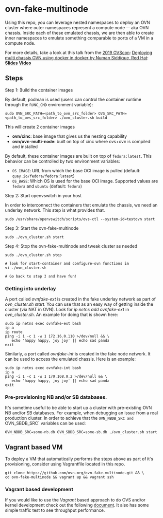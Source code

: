 # ovn-fake-multinode

Using this repo, you can leverage nested namespaces to deploy
an OVN cluster where outer namespaces represent a compute node -- aka
OVN chassis. Inside each of these emulated chassis, we are then able
to create inner namespaces to emulate something comparable to ports of
a VM in a compute node.

For more details, take a look at this talk
from the [2019 OVScon](https://www.openvswitch.org/support/ovscon2019/):
[Deploying multi chassis OVN using docker in docker by Numan Siddique, Red Hat](https://www.openvswitch.org/support/ovscon2019/#7.3L):
[**Slides**](https://www.openvswitch.org/support/ovscon2019/day2/1319-siddique.pdf)
[**Video**](https://youtu.be/Pdd_pOMzQQM?t=97)

## Steps

Step 1: Build the container images

By default, podman is used (users can control the container runtime through
the `RUNC_CMD` environment variable):

```
sudo OVN_SRC_PATH=<path_to_ovn_src_folder> OVS_SRC_PATH=<path_to_ovs_src_folder> ./ovn_cluster.sh build
```

This will create 2 container images

- **ovn/cinc**: base image that gives us the nesting capability
- **ovn/ovn-multi-node**: built on top of cinc where ovs+ovn is compiled and installed

By default, these container images are built on top of `fedora:latest`. This behavior can be controlled
by two environment variables:

- `OS_IMAGE`: URL from which the base OCI image is pulled (default: `quay.io/fedora/fedora:latest`)
- `OS_BASE`: Which OS is used for the base OCI image. Supported values are `fedora` and `ubuntu`
  (default: `fedora`)

Step 2: Start openvswitch in your host

In order to interconnect the containers that emulate the chassis, we need an underlay network. This step is what provides that.

```
sudo /usr/share/openvswitch/scripts/ovs-ctl --system-id=testovn start
```

Step 3: Start the ovn-fake-multinode

```
sudo ./ovn_cluster.sh start
```

Step 4: Stop the ovn-fake-multinode and tweak cluster as needed

```
sudo ./ovn_cluster.sh stop

# look for start-container and configure-ovn functions in
vi ./ovn_cluster.sh

# Go back to step 3 and have fun!
```

### Getting into underlay

A port called _ovnfake-ext_ is created in the fake underlay
network as part of _ovn_cluster.sh start_. You can use that
as an easy way of getting inside the cluster (via NAT in OVN).
Look for _ip netns add ovnfake-ext_ in _ovn_cluster.sh_.
An example for doing that is shown here:

```
sudo ip netns exec ovnfake-ext bash
ip a
ip route
ping -i 1 -c 1 -w 1 172.16.0.110 >/dev/null && \
   echo 'happy happy, joy joy' || echo sad panda
exit
```

Similarly, a port called _ovnfake-int_ is created in the fake node
network. It can be used to access the emulated chassis.
Here is an example:

```
sudo ip netns exec ovnfake-int bash
ip a
ping -i 1 -c 1 -w 1 170.168.0.2 >/dev/null && \
   echo 'happy happy, joy joy' || echo sad panda
exit
```

### Pre-provisioning NB and/or SB databases.

It's sometime useful to be able to start up a cluster with pre-existing
OVN NB and/or SB databases. For example, when debugging an issue from
a real production cluster. In order to achieve that the `OVN_NBDB_SRC
and `OVN_SBDB_SRC` variables can be used:

```
OVN_NBDB_SRC=some-nb.db OVN_SBDB_SRC=some-sb.db ./ovn_cluster.sh start
```

## Vagrant based VM

To deploy a VM that automatically performs the steps above as part of
it's provisioning, consider using Vagrantfile located in this repo.

```
git clone https://github.com/ovn-org/ovn-fake-multinode.git && \
cd ovn-fake-multinode && vagrant up && vagrant ssh
```

### Vagrant based development

If you would like to use the _Vagrant_ based approach to do OVS
and/or kernel development check out the following
[document](README_DEVELOPMENT.md). It also has some simple traffic
test to see throughput performance.
